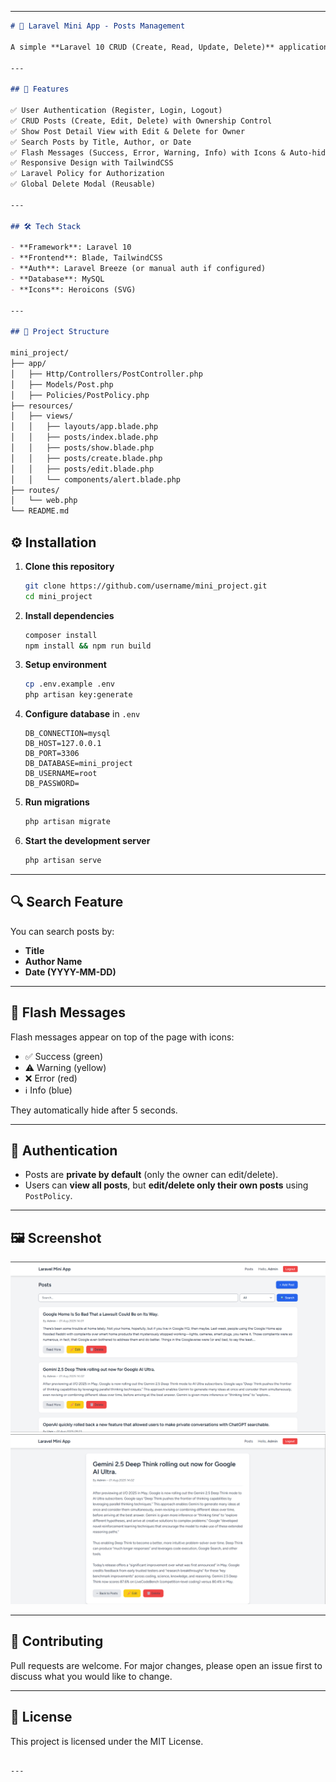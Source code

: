 
---

```markdown
# 📝 Laravel Mini App - Posts Management

A simple **Laravel 10 CRUD (Create, Read, Update, Delete)** application with authentication, posts management, search feature, and elegant UI using **TailwindCSS**.

---

## 🚀 Features

✅ User Authentication (Register, Login, Logout)  
✅ CRUD Posts (Create, Edit, Delete) with Ownership Control  
✅ Show Post Detail View with Edit & Delete for Owner  
✅ Search Posts by Title, Author, or Date  
✅ Flash Messages (Success, Error, Warning, Info) with Icons & Auto-hide  
✅ Responsive Design with TailwindCSS  
✅ Laravel Policy for Authorization  
✅ Global Delete Modal (Reusable)  

---

## 🛠 Tech Stack

- **Framework**: Laravel 10  
- **Frontend**: Blade, TailwindCSS  
- **Auth**: Laravel Breeze (or manual auth if configured)  
- **Database**: MySQL  
- **Icons**: Heroicons (SVG)  

---

## 📂 Project Structure

mini_project/
├── app/
│   ├── Http/Controllers/PostController.php
│   ├── Models/Post.php
│   ├── Policies/PostPolicy.php
├── resources/
│   ├── views/
│   │   ├── layouts/app.blade.php
│   │   ├── posts/index.blade.php
│   │   ├── posts/show.blade.php
│   │   ├── posts/create.blade.php
│   │   ├── posts/edit.blade.php
│   │   └── components/alert.blade.php
├── routes/
│   └── web.php
└── README.md

```

## ⚙️ Installation

1. **Clone this repository**

   ```bash
   git clone https://github.com/username/mini_project.git
   cd mini_project
   ```

2. **Install dependencies**

   ```bash
   composer install
   npm install && npm run build
   ```

3. **Setup environment**

   ```bash
   cp .env.example .env
   php artisan key:generate
   ```

4. **Configure database** in `.env`

   ```env
   DB_CONNECTION=mysql
   DB_HOST=127.0.0.1
   DB_PORT=3306
   DB_DATABASE=mini_project
   DB_USERNAME=root
   DB_PASSWORD=
   ```

5. **Run migrations**

   ```bash
   php artisan migrate
   ```

6. **Start the development server**

   ```bash
   php artisan serve
   ```

---

## 🔍 Search Feature

You can search posts by:

* **Title**
* **Author Name**
* **Date (YYYY-MM-DD)**

---

## 🎨 Flash Messages

Flash messages appear on top of the page with icons:

* ✅ Success (green)
* ⚠ Warning (yellow)
* ❌ Error (red)
* ℹ Info (blue)

They automatically hide after 5 seconds.

---

## 🔑 Authentication

* Posts are **private by default** (only the owner can edit/delete).
* Users can **view all posts**, but **edit/delete only their own posts** using `PostPolicy`.

---

## 🖼 Screenshot

![alt text](index.png)
![alt text](detail.png)

---

## 🤝 Contributing

Pull requests are welcome. For major changes, please open an issue first to discuss what you would like to change.

---

## 📜 License

This project is licensed under the MIT License.

```

---